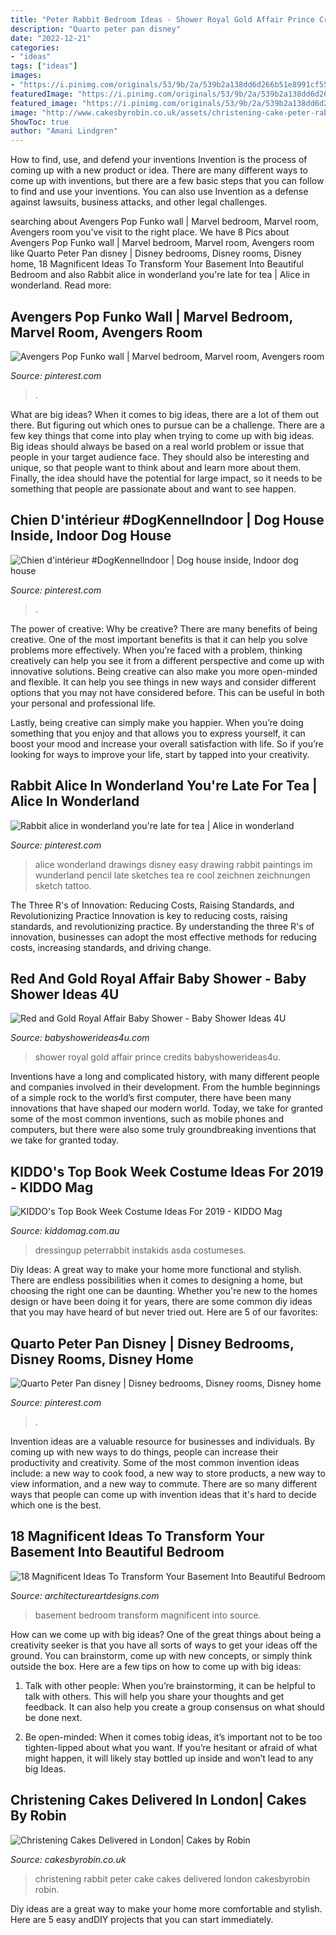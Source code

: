 ```yaml
---
title: "Peter Rabbit Bedroom Ideas - Shower Royal Gold Affair Prince Credits Babyshowerideas4u"
description: "Quarto peter pan disney"
date: "2022-12-21"
categories:
- "ideas"
tags: ["ideas"]
images:
- "https://i.pinimg.com/originals/53/9b/2a/539b2a138dd6d266b51e8991cf5551f1.jpg"
featuredImage: "https://i.pinimg.com/originals/53/9b/2a/539b2a138dd6d266b51e8991cf5551f1.jpg"
featured_image: "https://i.pinimg.com/originals/53/9b/2a/539b2a138dd6d266b51e8991cf5551f1.jpg"
image: "http://www.cakesbyrobin.co.uk/assets/christening-cake-peter-rabbit-4.jpg"
ShowToc: true
author: "Amani Lindgren"
---
```



How to find, use, and defend your inventions
Invention is the process of coming up with a new product or idea. There are many different ways to come up with inventions, but there are a few basic steps that you can follow to find and use your inventions. You can also use Invention as a defense against lawsuits, business attacks, and other legal challenges.

	

		
searching about Avengers Pop Funko wall | Marvel bedroom, Marvel room, Avengers room you've visit to the right place. We have 8 Pics about Avengers Pop Funko wall | Marvel bedroom, Marvel room, Avengers room like Quarto Peter Pan disney | Disney bedrooms, Disney rooms, Disney home, 18 Magnificent Ideas To Transform Your Basement Into Beautiful Bedroom and also Rabbit alice in wonderland you&#039;re late for tea | Alice in wonderland. Read more:
		
    
## Avengers Pop Funko Wall | Marvel Bedroom, Marvel Room, Avengers Room

<img loading=lazy src="https://i.pinimg.com/736x/1b/87/d4/1b87d4d42f8a94889999985ffdbde3af.jpg" onerror="this.onerror=null;this.src='https://tse3.mm.bing.net/th?id=OIP.mI1aevBUTQDyw7YvD9o76wHaJ0&amp;pid=15.1';" alt="Avengers Pop Funko wall | Marvel bedroom, Marvel room, Avengers room">

_Source: pinterest.com_

>. 

	

What are big ideas?
When it comes to big ideas, there are a lot of them out there. But figuring out which ones to pursue can be a challenge. There are a few key things that come into play when trying to come up with big ideas. 
Big ideas should always be based on a real world problem or issue that people in your target audience face. They should also be interesting and unique, so that people want to think about and learn more about them. Finally, the idea should have the potential for large impact, so it needs to be something that people are passionate about and want to see happen.

    
## Chien D&#039;intérieur #DogKennelIndoor | Dog House Inside, Indoor Dog House

<img loading=lazy src="https://i.pinimg.com/originals/53/9b/2a/539b2a138dd6d266b51e8991cf5551f1.jpg" onerror="this.onerror=null;this.src='https://tse1.mm.bing.net/th?id=OIP.wnbYXqhlZTpld97Wz0rVYQHaNR&amp;pid=15.1';" alt="Chien d&#039;intérieur #DogKennelIndoor | Dog house inside, Indoor dog house">

_Source: pinterest.com_

>. 

	

The power of creative: Why be creative?
There are many benefits of being creative. One of the most important benefits is that it can help you solve problems more effectively. When you’re faced with a problem, thinking creatively can help you see it from a different perspective and come up with innovative solutions.
Being creative can also make you more open-minded and flexible. It can help you see things in new ways and consider different options that you may not have considered before. This can be useful in both your personal and professional life.

Lastly, being creative can simply make you happier. When you’re doing something that you enjoy and that allows you to express yourself, it can boost your mood and increase your overall satisfaction with life. So if you’re looking for ways to improve your life, start by tapped into your creativity.

    
## Rabbit Alice In Wonderland You&#039;re Late For Tea | Alice In Wonderland

<img loading=lazy src="https://i.pinimg.com/736x/d4/0b/9f/d40b9fa15116a5c789d75883db9d8322.jpg" onerror="this.onerror=null;this.src='https://tse3.mm.bing.net/th?id=OIP.7LkwV1OOcsnOu0UfRSrC9AHaJ3&amp;pid=15.1';" alt="Rabbit alice in wonderland you&#039;re late for tea | Alice in wonderland">

_Source: pinterest.com_

>alice wonderland drawings disney easy drawing rabbit paintings im wunderland pencil late sketches tea re cool zeichnen zeichnungen sketch tattoo. 

	

The Three R's of Innovation: Reducing Costs, Raising Standards, and Revolutionizing Practice
Innovation is key to reducing costs, raising standards, and revolutionizing practice. By understanding the three R's of innovation, businesses can adopt the most effective methods for reducing costs, increasing standards, and driving change.

    
## Red And Gold Royal Affair Baby Shower - Baby Shower Ideas 4U

<img loading=lazy src="https://babyshowerideas4u.com/wp-content/uploads/2018/03/Red-and-Gold-royal-prince-baby-shower-treats.jpg" onerror="this.onerror=null;this.src='https://tse3.mm.bing.net/th?id=OIP.Ihvr9XyCgo1URAzfgNiB0QHaLH&amp;pid=15.1';" alt="Red and Gold Royal Affair Baby Shower - Baby Shower Ideas 4U">

_Source: babyshowerideas4u.com_

>shower royal gold affair prince credits babyshowerideas4u. 

	

Inventions have a long and complicated history, with many different people and companies involved in their development. From the humble beginnings of a simple rock to the world’s first computer, there have been many innovations that have shaped our modern world. Today, we take for granted some of the most common inventions, such as mobile phones and computers, but there were also some truly groundbreaking inventions that we take for granted today.

    
## KIDDO&#039;s Top Book Week Costume Ideas For 2019 - KIDDO Mag

<img loading=lazy src="https://www.kiddomag.com.au/wp-content/uploads/2019/08/peter-rabbit--768x959.jpg" onerror="this.onerror=null;this.src='https://tse4.mm.bing.net/th?id=OIP.b8p9-Y6bWe7AnJkxXnIcLwHaJP&amp;pid=15.1';" alt="KIDDO&#039;s Top Book Week Costume Ideas For 2019 - KIDDO Mag">

_Source: kiddomag.com.au_

>dressingup peterrabbit instakids asda costumeses. 

	

Diy Ideas: A great way to make your home more functional and stylish. There are endless possibilities when it comes to designing a home, but choosing the right one can be daunting. Whether you're new to the homes design or have been doing it for years, there are some common diy ideas that you may have heard of but never tried out. Here are 5 of our favorites: 

    
## Quarto Peter Pan Disney | Disney Bedrooms, Disney Rooms, Disney Home

<img loading=lazy src="https://i.pinimg.com/736x/54/ad/f9/54adf9dbb4528ac8f8f266f60ae36d4f.jpg" onerror="this.onerror=null;this.src='https://tse3.mm.bing.net/th?id=OIP.adh_WhKk0RP185cuLwzu2QHaHe&amp;pid=15.1';" alt="Quarto Peter Pan disney | Disney bedrooms, Disney rooms, Disney home">

_Source: pinterest.com_

>. 

	

Invention ideas are a valuable resource for businesses and individuals. By coming up with new ways to do things, people can increase their productivity and creativity. Some of the most common invention ideas include: a new way to cook food, a new way to store products, a new way to view information, and a new way to commute. There are so many different ways that people can come up with invention ideas that it's hard to decide which one is the best.

    
## 18 Magnificent Ideas To Transform Your Basement Into Beautiful Bedroom

<img loading=lazy src="http://www.architectureartdesigns.com/wp-content/uploads/2016/01/13-41-630x419.jpg" onerror="this.onerror=null;this.src='https://tse4.mm.bing.net/th?id=OIP.Lm8705BQGEnVPCz9GvdE8gHaE7&amp;pid=15.1';" alt="18 Magnificent Ideas To Transform Your Basement Into Beautiful Bedroom">

_Source: architectureartdesigns.com_

>basement bedroom transform magnificent into source. 

	

How can we come up with big ideas?
One of the great things about being a creativity seeker is that you have all sorts of ways to get your ideas off the ground. You can brainstorm, come up with new concepts, or simply think outside the box. Here are a few tips on how to come up with big ideas:
1) Talk with other people: When you’re brainstorming, it can be helpful to talk with others. This will help you share your thoughts and get feedback. It can also help you create a group consensus on what should be done next.

2) Be open-minded: When it comes tobig ideas, it’s important not to be too tighten-lipped about what you want. If you’re hesitant or afraid of what might happen, it will likely stay bottled up inside and won’t lead to any big Ideas.

    
## Christening Cakes Delivered In London| Cakes By Robin

<img loading=lazy src="http://www.cakesbyrobin.co.uk/assets/christening-cake-peter-rabbit-4.jpg" onerror="this.onerror=null;this.src='https://tse1.mm.bing.net/th?id=OIP.E_2We9VxpbpjTiwerji25QHaHa&amp;pid=15.1';" alt="Christening Cakes Delivered in London| Cakes by Robin">

_Source: cakesbyrobin.co.uk_

>christening rabbit peter cake cakes delivered london cakesbyrobin robin. 

	

Diy ideas are a great way to make your home more comfortable and stylish. Here are 5 easy andDIY projects that you can start immediately.

